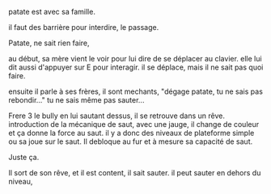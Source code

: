 

patate est avec sa famille. 

il faut des barrière pour interdire, le passage. 

Patate, ne sait rien faire, 

au début, sa mère vient le voir pour lui dire de se déplacer au clavier. 
elle lui dit aussi d'appuyer sur E pour interagir.
il se déplace, mais il ne sait pas quoi faire.

ensuite il parle à ses frères, 
il sont mechants, "dégage patate, tu ne sais pas rebondir..."
tu ne sais même pas sauter... 

Frere 3 le bully en lui sautant dessus, il se retrouve dans un rêve.
introduction de la mécanique de saut, avec une jauge, il change de couleur et ça  donne la force au saut. 
il y a donc des niveaux de plateforme simple ou sa joue sur le saut. 
Il debloque au fur et à mesure sa capacité de saut.

Juste ça. 

Il sort de son rêve, et il est content, il sait sauter.
il peut sauter en dehors du niveau, 